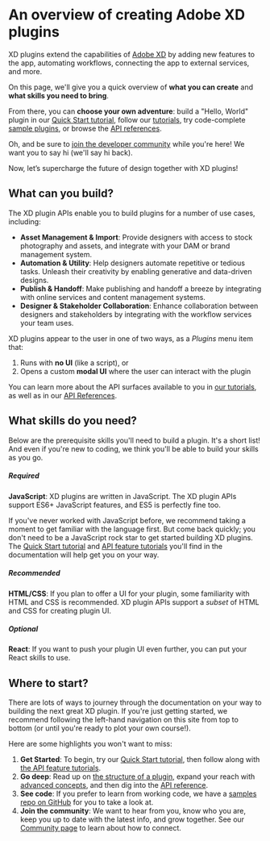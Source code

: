 # An overview of creating Adobe XD plugins

XD plugins extend the capabilities of [Adobe XD](https://www.adobe.com/products/xd.html) by adding new features to the app, automating workflows, connecting the app to external services, and more.

On this page, we'll give you a quick overview of **what you can create** and **what skills you need to bring**.

From there, you can **choose your own adventure**: build a "Hello, World" plugin in our [Quick Start tutorial](/tutorials/quick-start), follow our [tutorials](/tutorials/index.md), try code-complete [sample plugins](https://github.com/AdobeXD/plugin-samples), or browse the [API references](/reference/how-to-read.md).

Oh, and be sure to [join the developer community](/community.md) while you're here! We want you to say hi (we'll say hi back).

Now, let’s supercharge the future of design together with XD plugins!


## What can you build?
The XD plugin APIs enable you to build plugins for a number of use cases, including:

- **Asset Management & Import**: Provide designers with access to stock photography and assets, and integrate with your DAM or brand management system.
- **Automation & Utility**: Help designers automate repetitive or tedious tasks. Unleash their creativity by enabling generative and data-driven designs.
- **Publish & Handoff**: Make publishing and handoff a breeze by integrating with online services and content management systems.
- **Designer & Stakeholder Collaboration**: Enhance collaboration between designers and stakeholders by integrating with the workflow services your team uses.

XD plugins appear to the user in one of two ways, as a _Plugins_ menu item that:

1. Runs with **no UI** (like a script), or
2. Opens a custom **modal UI** where the user can interact with the plugin

You can learn more about the API surfaces available to you in [our tutorials](/tutorials/index.md), as well as in our [API References](/reference/how-to-read.md).


## What skills do you need?

Below are the prerequisite skills you'll need to build a plugin. It's a short list! And even if you're new to coding, we think you'll be able to build your skills as you go.

##### Required
**JavaScript**: XD plugins are written in JavaScript. The XD plugin APIs support ES6+ JavaScript features, and ES5 is perfectly fine too.

If you've never worked with JavaScript before, we recommend taking a moment to get familiar with the language first. But come back quickly; you don't need to be a JavaScript rock star to get started building XD plugins. The [Quick Start tutorial](/tutorials/quick-start/) and [API feature tutorials](/tutorials) you'll find in the documentation will help get you on your way.

##### Recommended
**HTML/CSS**: If you plan to offer a UI for your plugin, some familiarity with HTML and CSS is recommended. XD plugin APIs support a _subset_ of HTML and CSS for creating plugin UI.

##### Optional
**React**: If you want to push your plugin UI even further, you can put your React skills to use.


## Where to start?

There are lots of ways to journey through the documentation on your way to building the next great XD plugin. If you're just getting started, we recommend following the left-hand navigation on this site from top to bottom (or until you're ready to plot your own course!).

Here are some highlights you won't want to miss:

1. **Get Started**: To begin, try our [Quick Start tutorial](/tutorials/quick-start), then follow along with [the API feature tutorials](./tutorials/index.md).
1. **Go deep**: Read up on [the structure of a plugin](./reference/structure/index.md), expand your reach with [advanced concepts](/reference/index.md), and then dig into the [API reference](/reference/how-to-read.md).
1. **See code**: If you prefer to learn from working code, we have a [samples repo on GitHub](https://github.com/AdobeXD/Plugin-Samples) for you to take a look at.
1. **Join the community**: We want to hear from you, know who you are, keep you up to date with the latest info, and grow together. See our [Community page](/community.md) to learn about how to connect.
